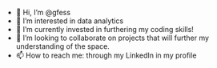 - 👋 Hi, I’m @gfess
- 👀 I’m interested in data analytics
- 🌱 I’m currently invested in furthering my coding skills!
- 💞️ I’m looking to collaborate on projects that will further my understanding of the space.
- 📫 How to reach me: through my LinkedIn in my profile

<!---
gfess/gfess is a ✨ special ✨ repository because its `README.md` (this file) appears on your GitHub profile.
You can click the Preview link to take a look at your changes.
--->
